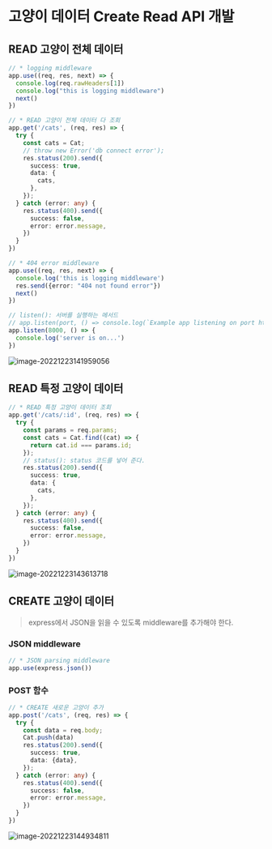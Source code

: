 # 고양이 데이터 Create Read API 개발

## READ 고양이 전체 데이터

```typescript
// * logging middleware
app.use((req, res, next) => {
  console.log(req.rawHeaders[1])
  console.log("this is logging middleware")
  next()
})

// * READ 고양이 전체 데이터 다 조회
app.get('/cats', (req, res) => {
  try {
    const cats = Cat;
    // throw new Error('db connect error');
    res.status(200).send({
      success: true,
      data: {
        cats,
      },
    });
  } catch (error: any) {
    res.status(400).send({
      success: false,
      error: error.message,
    })
  }
})

// * 404 error middleware
app.use((req, res, next) => {
  console.log('this is logging middleware')
  res.send({error: "404 not found error"})
  next()
})

// listen(): 서버를 실행하는 메서드
// app.listen(port, () => console.log(`Example app listening on port http://localhost:${port}`))
app.listen(8000, () => {
  console.log('server is on...')
})
```



![image-20221223141959056](C:\Users\hyerin\AppData\Roaming\Typora\typora-user-images\image-20221223141959056.png)

## READ 특정 고양이 데이터

```typescript
// * READ 특정 고양이 데이터 조회
app.get('/cats/:id', (req, res) => {
  try {
    const params = req.params;
    const cats = Cat.find((cat) => {
      return cat.id === params.id;
    });
    // status(): status 코드를 넣어 준다.
    res.status(200).send({
      success: true,
      data: {
        cats,
      },
    });
  } catch (error: any) {
    res.status(400).send({
      success: false,
      error: error.message,
    })
  }
})
```

![image-20221223143613718](C:\Users\hyerin\AppData\Roaming\Typora\typora-user-images\image-20221223143613718.png)

## CREATE 고양이 데이터

> express에서 JSON을 읽을 수 있도록 middleware를 추가해야 한다.

### JSON middleware

```typescript
// * JSON parsing middleware
app.use(express.json())
```

### POST 함수

```typescript
// * CREATE 새로운 고양이 추가
app.post('/cats', (req, res) => {
  try {
    const data = req.body;
    Cat.push(data)
    res.status(200).send({
      success: true,
      data: {data},
    });
  } catch (error: any) {
    res.status(400).send({
      success: false,
      error: error.message,
    })
  }
})
```

![image-20221223144934811](C:\Users\hyerin\AppData\Roaming\Typora\typora-user-images\image-20221223144934811.png)
